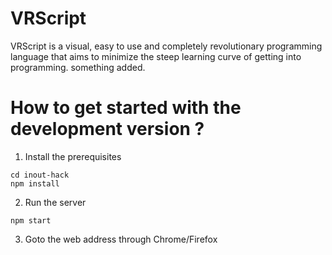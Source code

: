 # VRScript

VRScript is a visual, easy to use and completely revolutionary programming language that aims to minimize the steep learning curve of getting into programming.
something added.


# How to get started with the development version ?

1. Install the prerequisites

```git clone https://github.com/satyamtg/inout-hack.git
cd inout-hack
npm install
```

2. Run the server

`npm start`

3. Goto the web address through Chrome/Firefox

